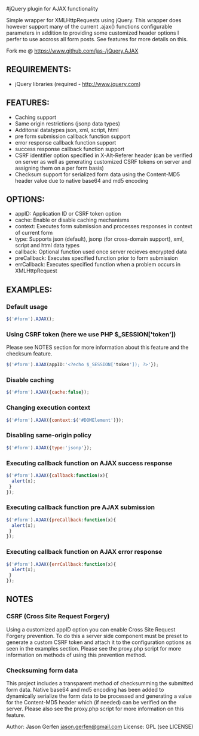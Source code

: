 
#jQuery plugin for AJAX functionality

  Simple wrapper for XMLHttpRequests using jQuery. This wrapper does however
  support many of the current .ajax() functions configurable parameters in
  addition to providing some customized header options I perfer to use
  accross all form posts. See features for more details on this.

  Fork me @ https://www.github.com/jas-/jQuery.AJAX

## REQUIREMENTS:
* jQuery libraries (required - http://www.jquery.com)

## FEATURES:
* Caching support
* Same origin restrictions (jsonp data types)
* Additonal datatypes json, xml, script, html
* pre form submission callback function support
* error response callback function support
* success response callback function support
* CSRF identifier option specified in X-Alt-Referer header (can be verified on server
  as well as generating customized CSRF tokens on server and assigning them on a per
  form basis)
* Checksum support for serialized form data using the Content-MD5 header value due to
  native base64 and md5 encoding

## OPTIONS:
* appID:       Application ID or CSRF token option
* cache:       Enable or disable caching mechanisms
* context:     Executes form submission and processes responses in context of current form
* type:        Supports json (default), jsonp (for cross-domain support), xml, script and html data types
* callback:    Optional function used once server recieves encrypted data
* preCallback: Executes specified function prior to form submission
* errCallback: Executes specified function when a problem occurs in XMLHttpRequest

## EXAMPLES:

### Default usage
```javascript
$('#form').AJAX();
```

### Using CSRF token (here we use PHP $_SESSION['token'])
Please see NOTES section for more information about this feature and the checksum feature.

```javascript
$('#form').AJAX(appID:'<?echo $_SESSION['token']); ?>'});
```

### Disable caching
```javascript
$('#form').AJAX({cache:false});
```

### Changing execution context
```javascript
$('#form').AJAX({context:$('#DOMElement')});
```

### Disabling same-origin policy
```javascript
$('#form').AJAX({type:'jsonp'});
```

### Executing callback function on AJAX success response
```javascript
$('#form').AJAX({callback:function(x){
  alert(x);
 }
});
```

### Executing callback function pre AJAX submission
```javascript
$('#form').AJAX({preCallback:function(x){
  alert(x);
 }
});
```

### Executing callback function on AJAX error response
```javascript
$('#form').AJAX({errCallback:function(x){
  alert(x);
 }
});
```

## NOTES

### CSRF (Cross Site Request Forgery)
Using a customized appID option you can enable Cross Site Request Forgery
prevention. To do this a server side component must be preset to generate
a custom CSRF token and attach it to the configuration options as seen in
the examples section. Please see the proxy.php script for more information
on methods of using this prevention method.

### Checksuming form data
This project includes a transparent method of checksumming the submitted
form data. Native base64 and md5 encoding has been added to dynamically
serialize the form data to be processed and generating a value for the
Content-MD5 header which (if needed) can be verified on the server. Please
also see the proxy.php script for more information on this feature.

Author: Jason Gerfen <jason.gerfen@gmail.com>
License: GPL (see LICENSE)
